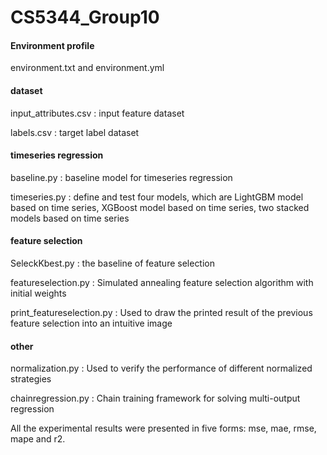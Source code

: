 # CS5344_Group10

#### Environment profile

environment.txt and environment.yml

#### dataset

input_attributes.csv : input feature dataset

labels.csv : target label dataset

#### timeseries regression

baseline.py : baseline model for timeseries regression

timeseries.py : define and test four models, which are LightGBM model based on time series, XGBoost model based on time series, two stacked models based on time series

#### feature selection

SeleckKbest.py : the baseline of feature selection

featureselection.py : Simulated annealing feature selection algorithm with initial weights

print_featureselection.py : Used to draw the printed result of the previous feature selection into an intuitive image

#### other

normalization.py : Used to verify the performance of different normalized strategies

chainregression.py : Chain training framework for solving multi-output regression

All the experimental results were presented in five forms: mse, mae, rmse, mape and r2.